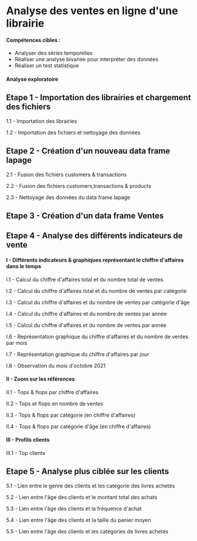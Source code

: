 # Analyse des ventes en ligne d'une librairie 

#### Compétences cibles :
  - Analyser des séries temporelles
  - Réaliser une analyse bivariée pour interpréter des données
  - Réaliser un test statistique

#### Analyse exploratoire
## Etape 1 - Importation des librairies et chargement des fichiers
1.1 - Importation des librairies

1.2 - Importation des fichiers et nettoyage des données

## Etape 2 - Création d'un nouveau data frame lapage
2.1 - Fusion des fichiers customers & transactions

2.2 - Fusion des fichiers customers,transactions & products

2.3 - Nettoyage des données du data frame lapage

## Etape 3 - Création d'un data frame Ventes

## Etape 4 - Analyse des différents indicateurs de vente

#### I - Différents indicateurs & graphiques représentant le chiffre d'affaires dans le temps
I.1 - Calcul du chiffre d'affaires total et du nombre total de ventes

I.2 - Calcul du chiffre d'affaires total et du nombre de ventes par catégorie

I.3 - Calcul du chiffre d'affaires et du nombre de ventes par catégorie d'âge

I.4 - Calcul du chiffre d'affaires et du nombre de ventes par année

I.5 - Calcul du chiffre d'affaires et du nombre de ventes par année

I.6 - Représentation graphique du chiffre d'affaires et du nombre de ventes par mois

I.7 - Représentation graphique du chiffre d'affaires par jour

I.8 - Observation du mois d'octobre 2021

#### II - Zoom sur les références
II.1 - Tops & flops par chiffre d'affaires

II.2 - Tops et flops en nombre de ventes


II.3 - Tops & flops par catégorie (en chiffre d'affaires)

II.4 - Tops & flops par catégorie d'âge (en chiffre d'affaires)

 #### III - Profils clients
 III.1 - Top clients
 
## Etape 5 - Analyse plus ciblée sur les clients
5.1 - Lien entre le genre des clients et les catégorie des livres achetés

5.2 - Lien entre l'âge des clients et le montant total des achats

5.3 - Lien entre l'âge des clients et la fréquence d'achat

5.4 - Lien entre l'âge des clients et la taille du panier moyen

5.5 - Lien entre l'âge des clients et les catégories de livres achetés


